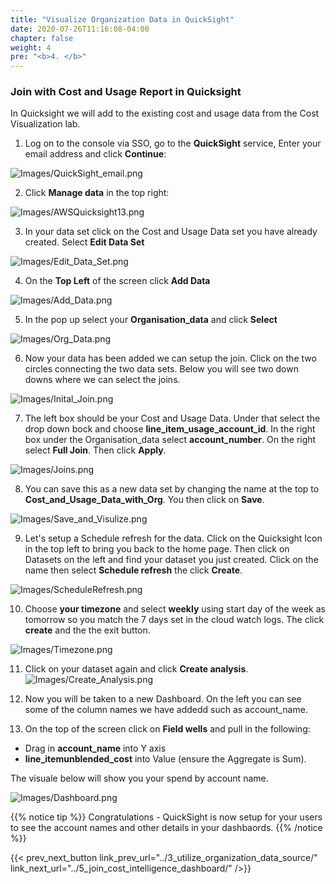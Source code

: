```yaml
---
title: "Visualize Organization Data in QuickSight"
date: 2020-07-26T11:16:08-04:00
chapter: false
weight: 4
pre: "<b>4. </b>"
---
```


### Join with Cost and Usage Report in Quicksight


In Quicksight we will add to the existing cost and usage data from the Cost Visualization lab.

1. Log on to the console via SSO, go to the **QuickSight** service, Enter your email address and click **Continue**:

![Images/QuickSight_email.png](/Cost/200_5_Cost_Visualization/Images/QuickSight_email.png)

2. Click **Manage data** in the top right:

![Images/AWSQuicksight13.png](/Cost/200_5_Cost_Visualization/Images/AWSQuicksight13.png)

3. In your data set click on the Cost and Usage Data set you have already created. Select **Edit Data Set**

![Images/Edit_Data_Set.png](/Cost/300_Organization_Data_CUR_Connection/Images/Edit_Data_Set.png)

4. On the **Top Left** of the screen click **Add Data**

![Images/Add_Data.png](/Cost/300_Organization_Data_CUR_Connection/Images/Add_Data.png)

5. In the pop up select your **Organisation_data** and click **Select**

![Images/Org_Data.png](/Cost/300_Organization_Data_CUR_Connection/Images/Org_Data.png)

6. Now your data has been added we can setup the join. Click on the two circles connecting the two data sets. Below you will see two down downs where we can select the joins.

![Images/Inital_Join.png](/Cost/300_Organization_Data_CUR_Connection/Images/Inital_Join.png)

7. The left box should be your Cost and Usage Data. Under that select the drop down bock and choose **line_item_usage_account_id**. In the right box under the Organisation_data select **account_number**. On the right select **Full Join**. Then click **Apply**.

![Images/Joins.png](/Cost/300_Organization_Data_CUR_Connection/Images/Joins.png)

8. You can save this as a new data set by changing the name at the top to **Cost_and_Usage_Data_with_Org**. You then click on **Save**.

![Images/Save_and_Visulize.png](/Cost/300_Organization_Data_CUR_Connection/Images/Save_and_Visulize.png)

9. Let's setup a Schedule refresh for the data. Click on the Quicksight Icon in the top left to bring you back to the home page. Then click on Datasets on the left and find your dataset you just created. Click on the name then select **Schedule refresh** the click **Create**.

![Images/ScheduleRefresh.png](/Cost/300_Organization_Data_CUR_Connection/Images/ScheduleRefresh.png)

10. Choose **your timezone** and select **weekly** using start day of the week as tomorrow so you match the 7 days set in the cloud watch logs. The click **create** and the the exit button. 

![Images/Timezone.png](/Cost/300_Organization_Data_CUR_Connection/Images/Timezone.png)

11. Click on your dataset again and click **Create analysis**.
![Images/Create_Analysis.png](/Cost/300_Organization_Data_CUR_Connection/Images/Create_Analysis.png)

12. Now you will be taken to a new Dashboard. On the left you can see some of the column names we have addedd such as account_name. 

13. On the top of the screen click on **Field wells** and pull in the following:
- Drag in **account_name** into Y axis 
- **line_itemunblended_cost** into Value (ensure the Aggregate is Sum).

The visuale below will show you your spend by account name. 

![Images/Dashboard.png](/Cost/300_Organization_Data_CUR_Connection/Images/Dashboard.png)



{{% notice tip %}}
Congratulations - QuickSight is now setup for your users to see the account names and other details in your dashbaords.
{{% /notice %}}


{{< prev_next_button link_prev_url="../3_utilize_organization_data_source/" link_next_url="../5_join_cost_intelligence_dashboard/" />}}
